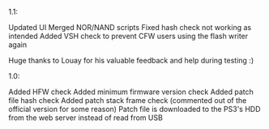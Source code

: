 1.1:

Updated UI
Merged NOR/NAND scripts
Fixed hash check not working as intended
Added VSH check to prevent CFW users using the flash writer again

Huge thanks to Louay for his valuable feedback and help during testing :)

1.0:

Added HFW check
Added minimum firmware version check
Added patch file hash check
Added patch stack frame check (commented out of the official version for some reason)
Patch file is downloaded to the PS3's HDD from the web server instead of read from USB
